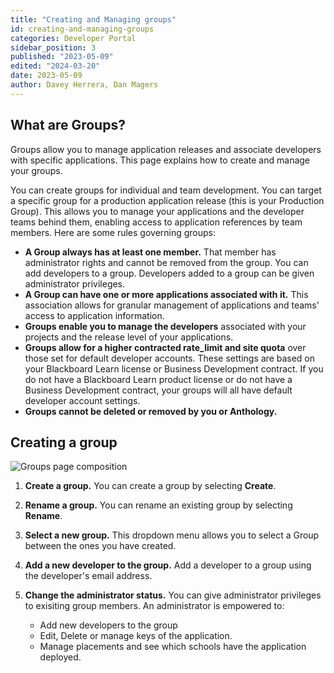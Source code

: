 ```yaml
---
title: "Creating and Managing groups"
id: creating-and-managing-groups
categories: Developer Portal
sidebar_position: 3
published: "2023-05-09"
edited: "2024-03-20"
date: 2023-05-09
author: Davey Herrera, Dan Magers
---
```

<VersioningTracker frontMatter={frontMatter}/>

## What are Groups?

Groups allow you to manage application releases and associate developers with specific applications. This page explains how to create and manage your groups.

You can create groups for individual and team development. You can target a specific group for a production application release (this is your Production Group). This allows you to manage your applications and the developer teams behind them, enabling access to application references by team members. Here are some rules governing groups:

- **A Group always has at least one member.** That member has administrator rights and cannot be removed from the group. You can add developers to a group. Developers added to a group can be given administrator privileges.
- **A Group can have one or more applications associated with it.** This association allows for granular management of applications and teams' access to application information.
- **Groups enable you to manage the developers** associated with your projects and the release level of your applications.
- **Groups allow for a higher contracted rate_limit and site quota** over those set for default developer accounts. These settings are based on your Blackboard Learn license or Business Development contract. If you do not have a Blackboard Learn product license or do not have a Business Development contract, your groups will all have default developer account settings.
- **Groups cannot be deleted or removed by you or Anthology.**

## Creating a group

![Groups page composition](/assets/img/create-and-manage-groups-1.png)

1. **Create a group.** You can create a group by selecting **Create**.

2. **Rename a group.** You can rename an existing group by selecting **Rename**.

3. **Select a new group.** This dropdown menu allows you to select a Group between the ones you have created.

4. **Add a new developer to the group.** Add a developer to a group using the developer's email address.

5. **Change the administrator status.** You can give administrator privileges to exisiting group members. An administrator is empowered to:
    - Add new developers to the group
    - Edit, Delete or manage keys of the application.
    - Manage placements and see which schools have the application deployed.

<AuthorBox frontMatter={frontMatter}/>
